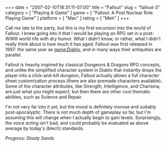 +++
date = "2007-02-10T18:31:11-07:00"
title = "Fallout"
slug = "fallout-3"
category = [ "Playing A Game" ]
game = [ "Fallout: A Post Nuclear Role Playing Game" ]
platform = [ "Mac" ]
rating = [ "Meh" ]
+++

Call me late to the party, but this is my first excursion into the world of Fallout.  I knew going into it that I would be playing an RPG set in a post-WWIII world rife with dry humor.  What I didn't know, or rather, what I didn't really think about is how much it has aged.  Fallout was first released in 1997: the same year as <game:Diablo>, and in many ways their antiquities are parallel.

Fallout is heavily inspired by classical Dungeons & Dragons RPG concepts, and unlike the simplified character system in Diablo that instantly drops the player into a click-and-kill dungeon, Fallout actually allows a full character sheet customization process (there are also premade characters available).  Some of the character attributes, like Strength, Intelligence, and Charisma, are just what you might expect; but then there are other cool thematic abilities, such as Science and Repair.

I'm not very far into it yet, but the mood is definitely morose and suitably post-apocalyptic.  There is not much depth of gameplay so far, but I'm assuming this will change when I actually begin to gain levels.  Surprisingly, the voice acting isn't bad, and could probably be evaluated as above average by today's (blech) standards.

<i>Progress: Shady Sands</i>
